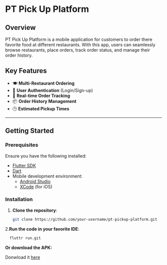 # PT Pick Up Platform

## Overview
PT Pick Up Platform is a mobile application for customers to order there favorite food at different restaurants. With this app, users can seamlessly browse restaurants, place orders, track order status, and manage their order history.

## Key Features
- 🍽️ **Multi-Restaurant Ordering**
- 👤 **User Authentication** (Login/Sign-up)
- 📍 **Real-time Order Tracking**
- 📦 **Order History Management**
- 🕒 **Estimated Pickup Times**

---

## Getting Started

### Prerequisites
Ensure you have the following installed:
- [Flutter SDK](https://flutter.dev/docs/get-started/install)
- [Dart](https://dart.dev/get-dart)
- Mobile development environment:
  - [Android Studio](https://developer.android.com/studio)
  - [XCode](https://developer.apple.com/xcode/) (for iOS)

### Installation
1. **Clone the repository**:
   ```bash
   git clone https://github.com/your-username/pt-pickup-platform.git

2.**Run the code in your favorite IDE**: 
```bash
  fluttr run.git  
``` 
**Or download the APK:**
 
  Donwload it [here](https://drive.google.com/file/d/1pdAmwhDtEO6hEftfscgmaG2kpDXr41TW/view?usp=drive_link)
